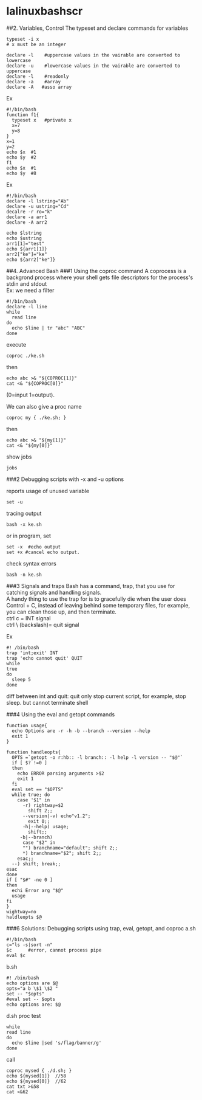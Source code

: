 # lalinuxbashscr

##2. Variables, Control
The typeset and declare commands for variables
```
typeset -i x 
# x must be an integer
```

```
declare -l    #uppercase values in the vairable are converted to lowercase
declare -u    #lowercase values in the vairable are converted to uppercase
declare -l    #readonly
declare -a    #array
declare -A   #asso array
```

Ex
```
#!/bin/bash
function f1{
  typeset x   #private x
  x=7 
  y=8
}
x=1
y=2
echo $x  #1
echo $y  #2
f1
echo $x  #1
echo $y  #8
```

Ex
```
#!/bin/bash
declare -l lstring="Ab"
declare -u ustring="Cd"
decalre -r ro="k"
declare -a arr1
declare -A arr2

echo $lstring
echo $ustring
arr1[1]="test"
echo ${arr1[1]}
arr2["ke"]="ke"
echo ${arr2["ke"]}
```




##4. Advanced Bash
###1 Using the coproc command
A coprocess is a backgrond process where your shell gets file descriptors for the process's stdin and stdout  
Ex: we need a filter
```
#!/bin/bash
declare -l line
while
  read line
do
  echo $line | tr "abc" "ABC"
done
```
execute
```
coproc ./ke.sh
````
then
```
echo abc >& "${COPROC[1]}"
cat <& "${COPROC[0]}"
```
(0=input 1=output).  


We can also give a proc name
```
coproc my { ./ke.sh; }
```
then
```
echo abc >& "${my[1]}"
cat <& "${my[0]}"
```
show jobs
```
jobs
```



###2 Debugging scripts with -x and -u options

reports usage of unused variable
```
set -u
```
tracing output
```
bash -x ke.sh
```
or in program, set
```
set -x  #echo output
set +x #cancel echo output.
```
check syntax errors
```
bash -n ke.sh
```


###3 Signals and traps
Bash has a command, trap, that you use for catching signals and handling signals.  
A handy thing to use the trap for is to gracefully die when the user does Control + C, instead of leaving behind some temporary files, for example, you can clean those up, and then terminate.   
ctrl c = INT signal  
ctrl \  (backslash)= quit signal  

Ex
```
#! /bin/bash
trap 'int;exit' INT
trap 'echo cannot quit' QUIT
while
true
do
  sleep 5
done
```
diff between int and quit: quit only stop current script, for example, stop sleep. but cannot terminate shell


###4 Using the eval and getopt commands
```
function usage{
  echo Options are -r -h -b --branch --version --help
  exit 1
}

function handleopts{
  OPTS =`getopt -o r:hb:: -l branch:: -l help -l version -- "$@"`
  if [ $? !=0 ]
  then
    echo ERROR parsing arguments >$2
    exit 1
  fi
  eval set == "$OPTS"
  while true; do
    case '$1" in
      -r) rightway=$2
        shift 2;;
      --version|-v) echo"v1.2";
        exit 0;;
      -h|--help) usage;
        shift;;
     -b|--branch)
      case "$2" in
      "") branchname="default"; shift 2;;
      *) branchname="$2"; shift 2;;
    esac;;
  --) shift; break;;
esac
done
if [ "$#" -ne 0 ]
then
  echi Error arg "$@"
  usage
fi
}
wightway=no
haldleopts $@
```

###6 Solutions: Debugging scripts using trap, eval, getopt, and coproc
a.sh
```
#!/bin/bash
c="ls -s|sort -n"
$c      #error, cannot process pipe
eval $c
```
b.sh
```
#! /bin/bash
echo options are $@
opts="a b \$1 \$2 "
set -- "$opts"
#eval set -- $opts
echo options are: $@
```


d.sh proc test
```
while
read line
do
  echo $line |sed 's/flag/banner/g'
done
```

call
```
coproc mysed { ./d.sh; }
echo ${mysed[1]}  //58
echo ${mysed[0]}  //62
cat txt >&58
cat <&62
```
